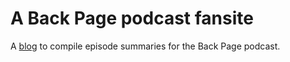 # A Back Page podcast fansite

A [blog](https://www.backpagepod.co.uk) to compile episode summaries for the Back Page podcast.